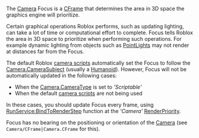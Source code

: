The [Camera](https://developer.roblox.com/en-us/api-reference/class/Camera) Focus is a [CFrame](https://developer.roblox.com/en-us/api-reference/datatype/CFrame) that determines the area in 3D space the graphics engine will prioritize.

Certain graphical operations Roblox performs, such as updating lighting, can take a lot of time or computational effort to complete. Focus tells Roblox the area in 3D space to prioritize when performing such operations. For example dynamic lighting from objects such as [PointLights](https://developer.roblox.com/en-us/api-reference/class/PointLight) may not render at distances far from the Focus.

The default Roblox [camera scripts](http://robloxdev.com/articles/Movement-and-camera-controls) automatically set the Focus to follow the [Camera.CameraSubject](https://developer.roblox.com/en-us/api-reference/property/Camera/CameraSubject) (usually a [Humanoid](https://developer.roblox.com/en-us/api-reference/class/Humanoid)). However, Focus will not be automatically updated in the following cases:

*   When the [Camera.CameraType](https://developer.roblox.com/en-us/api-reference/property/Camera/CameraType) is set to _'Scriptable'_
*   When the default [camera scripts](http://robloxdev.com/articles/Movement-and-camera-controls) are not being used

In these cases, you should update Focus every frame, using [RunService:BindToRenderStep](https://developer.roblox.com/en-us/api-reference/function/RunService/BindToRenderStep) function at the _'Camera'_ [RenderPriority](https://developer.roblox.com/en-us/api-reference/enum/RenderPriority).

Focus has no bearing on the positioning or orientation of the [Camera](https://developer.roblox.com/en-us/api-reference/class/Camera) (see `Camera/CFrame|Camera.CFrame` for this).